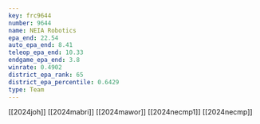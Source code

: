 ```yaml
---
key: frc9644
number: 9644
name: NEIA Robotics
epa_end: 22.54
auto_epa_end: 8.41
teleop_epa_end: 10.33
endgame_epa_end: 3.8
winrate: 0.4902
district_epa_rank: 65
district_epa_percentile: 0.6429
type: Team
---
```

[[2024joh]]
[[2024mabri]]
[[2024mawor]]
[[2024necmp1]]
[[2024necmp]]
